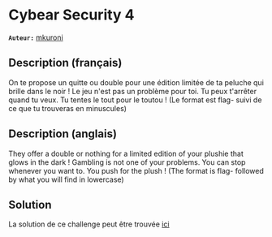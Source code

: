 # Cybear Security 4

**`Auteur:`** [mkuroni](https://github.com/mkuroni)

## Description (français)

On te propose un quitte ou double pour une édition limitée de ta peluche qui brille dans le noir ! Le jeu n'est pas un problème pour toi. Tu peux t'arrêter quand tu veux. Tu tentes le tout pour le toutou !
(Le format est flag- suivi de ce que tu trouveras en minuscules)

## Description (anglais)

They offer a double or nothing for a limited edition of your plushie that glows in the dark ! Gambling is not one of your problems. You can stop whenever you want to. You push for the plush !
(The format is flag- followed by what you will find in lowercase)

## Solution

La solution de ce challenge peut être trouvée [ici](solution/)